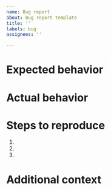 ```yaml
---
name: Bug report
about: Bug report template
title: ''
labels: bug
assignees: ''

---
```


# Expected behavior

# Actual behavior

# Steps to reproduce
1.
2.
3.

# Additional context
